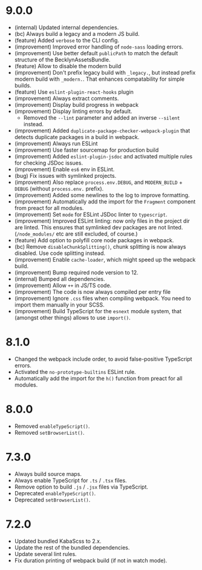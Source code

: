 9.0.0
=====

*   (internal) Updated internal dependencies.
*   (bc) Always build a legacy and a modern JS build.
*   (feature) Added `verbose` to the CLI config.
*   (improvement) Improved error handling of `node-sass` loading errors.
*   (improvement) Use better default `publicPath` to match the default structure of the BecklynAssetsBundle.
*   (feature) Allow to disable the modern build
*   (improvement) Don't prefix legacy build with `_legacy.`, but instead prefix modern build with `_modern.`. That enhances 
    compatability for simple builds.
*   (feature) Use `eslint-plugin-react-hooks` plugin
*   (improvement) Always extract comments.
*   (improvement) Display build progress in webpack
*   (improvement) Display linting errors by default.
    *   Removed the `--lint` parameter and added an inverse `--silent` instead.
*   (improvement) Added `duplicate-package-checker-webpack-plugin` that detects duplicate packages in a build in webpack.
*   (improvement) Always run ESLint
*   (improvement) Use faster sourcemap for production build
*   (improvement) Added `eslint-plugin-jsdoc` and activated multiple rules for checking JSDoc issues.
*   (improvement) Enable `es6` env in ESLint.
*   (bug) Fix issues with symlinked projects.
*   (improvement) Also replace `process.env.DEBUG`, and `MODERN_BUILD` + `DEBUG` (without `process.env.` prefix).
*   (improvement) Added some newlines to the log to improve formatting.
*   (improvement) Automatically add the import for the `Fragment` component from preact for all modules.
*   (improvement) Set `mode` for ESLint JSDoc linter to `typescript`.
*   (improvement) Improved ESLint linting: now only files in the project dir are linted. This ensures that symlinked dev packages are
    not linted. (`/node_modules/` etc are still excluded, of course.)
*   (feature) Add option to polyfill core node packages in webpack.
*   (bc) Remove `disableChunkSplitting()`, chunk splitting is now always disabled. Use code splitting instead.
*   (improvement) Enable `cache-loader`, which might speed up the webpack build.
*   (improvement) Bump required node version to 12.
*   (internal) Bumped all dependencies.
*   (improvement) Allow `++` in JS/TS code.
*   (improvement) The code is now always compiled per entry file
*   (improvement) Ignore `.css` files when compiling webpack. You need to import them manually in your SCSS.
*   (improvement) Build TypeScript for the `esnext` module system, that (amongst other things) allows to use `import()`.


8.1.0
=====

*   Changed the webpack include order, to avoid false-positive TypeScript errors.
*   Activated the `no-prototype-builtins` ESLint rule.
*   Automatically add the import for the `h()` function from preact for all modules.


8.0.0
=====

*   Removed `enableTypeScript()`.
*   Removed `setBrowserList()`.


7.3.0
=====

*   Always build source maps.
*   Always enable TypeScript for `.ts` / `.tsx` files.
*   Remove option to build `.js` / `.jsx` files via TypeScript.
*   Deprecated `enableTypeScript()`.
*   Deprecated `setBrowserList()`.


7.2.0
=====

*   Updated bundled KabaScss to 2.x.
*   Update the rest of the bundled dependencies.
*   Update several lint rules.
*   Fix duration printing of webpack build (if not in watch mode).
